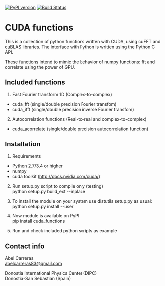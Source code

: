 [![PyPI version](https://badge.fury.io/py/cuda_functions.svg)](https://pypi.python.org/pypi/cuda_functions)
[![Build Status](https://travis-ci.org/abelcarreras/cuda_functions.svg?branch=development)](https://travis-ci.org/abelcarreras/cuda_functions)

CUDA functions
==============
This is a collection of python functions written with CUDA,
using cuFFT and cuBLAS libraries.
The interface with Python is written using the Python C API.

These functions intend to mimic the behavior of numpy functions: fft and correlate
using the power of GPU.


Included functions
---------------------------------------------------------

1. Fast Fourier transform 1D (Complex-to-complex)
  - cuda_fft   (single/double precision Fourier transfom)
  - cuda_ifft  (single/double precision inverse Fourier transfom)

2. Autocorrelation functions (Real-to-real and complex-to-complex)
  - cuda_acorrelate (single/double precision autocorrelation function)


Installation
---------------------------------------------------------

1. Requirements
  - Python 2.7/3.4 or higher
  - numpy
  - cuda toolkit (http://docs.nvidia.com/cuda/)
  
2. Run setup.py script to compile only (testing)
   <br>python setup.py build_ext  --inplace

3. To install the module on your system use
   distutils setup.py as usual:
   <br>python setup.py install --user

4. Now module is available on PyPI
   <br>pip install cuda_functions
 
5. Run and check included python scripts as example


Contact info
---------------------------------------------------------

Abel Carreras
<br>abelcarreras83@gmail.com

Donostia International Physics Center (DIPC)
<br>Donostia-San Sebastian (Spain)